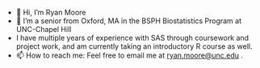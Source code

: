 - 👋 Hi, I’m Ryan Moore
- 👀 I’m a senior from Oxford, MA in the BSPH Biostatistics Program at UNC-Chapel Hill
- I have multiple years of experience with SAS through coursework and project work, and am currently taking an introductory R course as well.
- 📫 How to reach me: Feel free to email me at ryan.moore@unc.edu .

<!---
rpm14/rpm14 is a ✨ special ✨ repository because its `README.md` (this file) appears on your GitHub profile.
You can click the Preview link to take a look at your changes.
--->
